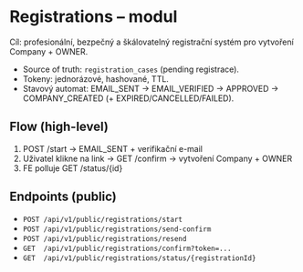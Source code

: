 # Registrations – modul

Cíl: profesionální, bezpečný a škálovatelný registrační systém pro vytvoření Company + OWNER.
- Source of truth: `registration_cases` (pending registrace).
- Tokeny: jednorázové, hashované, TTL.
- Stavový automat: EMAIL_SENT → EMAIL_VERIFIED → APPROVED → COMPANY_CREATED (+ EXPIRED/CANCELLED/FAILED).

## Flow (high-level)
1) POST /start → EMAIL_SENT + verifikační e-mail
2) Uživatel klikne na link → GET /confirm → vytvoření Company + OWNER
3) FE polluje GET /status/{id}

## Endpoints (public)
- `POST /api/v1/public/registrations/start`
- `POST /api/v1/public/registrations/send-confirm`
- `POST /api/v1/public/registrations/resend`
- `GET  /api/v1/public/registrations/confirm?token=...`
- `GET  /api/v1/public/registrations/status/{registrationId}`
